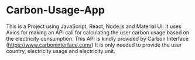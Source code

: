 # Carbon-Usage-App
This is a Project using JavaScript, React, Node.js and Material UI.  It uses Axios for making an API call for calculating the user carbon usage based on the electricity consumption. This API is kindly provided by Carbon Interface (https://www.carboninterface.com/) It is only needed to provide the user country, electricity usage and electricity unit.
